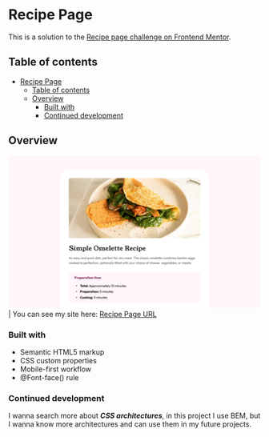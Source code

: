 # Recipe Page

This is a solution to the [Recipe page challenge on Frontend Mentor](https://www.frontendmentor.io/challenges/recipe-page-KiTsR8QQKm).

## Table of contents

- [Recipe Page](#recipe-page)
  - [Table of contents](#table-of-contents)
  - [Overview](#overview)
    - [Built with](#built-with)
    - [Continued development](#continued-development)

## Overview

![Desktop Recipe Page](./assets/images/recipe-page-desktop.png)
| You can see my site here: [Recipe Page URL](https://crisscde.github.io/frontend-mentor-challenges/recipe-page/)

### Built with

- Semantic HTML5 markup
- CSS custom properties
- Mobile-first workflow
- @Font-face() rule

### Continued development
I wanna search more about ***CSS architectures***, in this project I use BEM, but I wanna know more architectures and can use them in my future projects.
